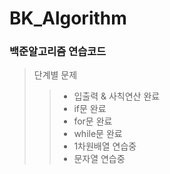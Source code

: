 # BK_Algorithm
### 백준알고리즘 연습코드

> 단계별 문제
>>* 입출력 & 사칙연산 완료
>>* if문 완료
>>* for문 완료
>>* while문 완료
>>* 1차원배열 연습중
>>* 문자열 연습중

